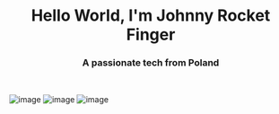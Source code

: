

<h1 align="center">Hello World, I'm Johnny Rocket Finger</h1>

<h3 align="center">A passionate tech from Poland</h3>
<br>

![image](https://github.com/JanSzala/JanSzala/assets/35261967/8b546dbe-e9a6-4b44-b3df-9579f977c3ab)
![image](https://github.com/JanSzala/JanSzala/assets/35261967/30edaed2-1f67-412c-b998-b8590d60f2d4)
![image](https://github.com/JanSzala/JanSzala/assets/35261967/f350daf1-4a21-417d-a685-96c7b621be3c)
